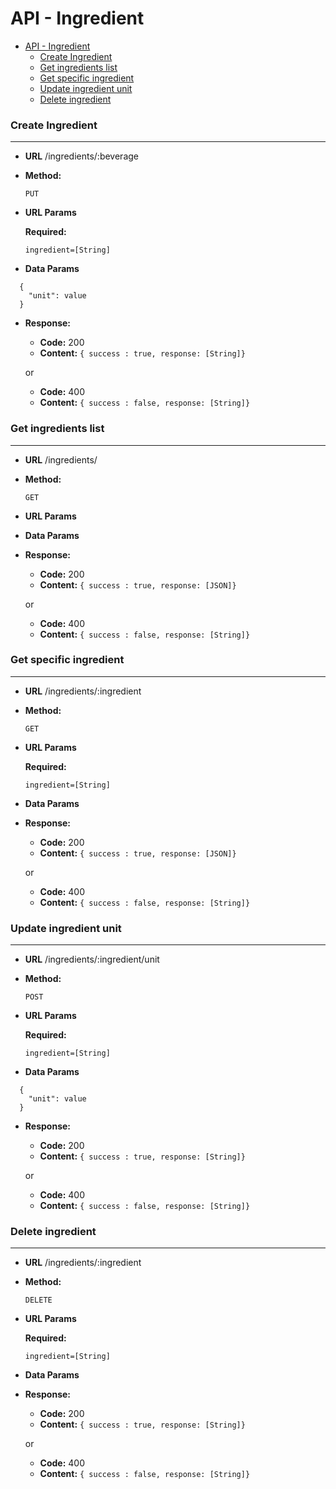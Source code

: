 # API - Ingredient


- [API - Ingredient](#api---ingredient)
    + [Create Ingredient](#create-ingredient)
    + [Get ingredients list](#get-ingredients-list)
    + [Get specific ingredient](#get-specific-ingredient)
    + [Update ingredient unit](#update-ingredient-unit)
    + [Delete ingredient](#delete-ingredient)


### Create Ingredient
----
* **URL**
/ingredients/:beverage

* **Method:**
  
  `PUT`
  
*  **URL Params**

   **Required:**
 
   `ingredient=[String]`

* **Data Params**
```
  {
  	"unit": value
  }
```
  

* **Response:**
	* **Code:** 200
	* **Content:** 
	`{ success : true, response: [String]}`
	
	or
	
	* **Code:** 400
	* **Content:** 
	`{ success : false, response: [String]}`


### Get ingredients list
----
* **URL**
/ingredients/

* **Method:**
  
  `GET`
  
*  **URL Params**

* **Data Params**

* **Response:**
	* **Code:** 200
	* **Content:** 
	`{ success : true, response: [JSON]}`
	
	or
	
	* **Code:** 400
	* **Content:** 
	`{ success : false, response: [String]}`


### Get specific ingredient
----
* **URL**
/ingredients/:ingredient

* **Method:**
  
  `GET`
  
*  **URL Params**

   **Required:**
 
   `ingredient=[String]`

* **Data Params**
  

* **Response:**
	* **Code:** 200
	* **Content:** 
	`{ success : true, response: [JSON]}`
	
	or
	
	* **Code:** 400
	* **Content:** 
	`{ success : false, response: [String]}`

### Update ingredient unit
----
* **URL**
/ingredients/:ingredient/unit

* **Method:**
  
  `POST`
  
*  **URL Params**

   **Required:**
 
   `ingredient=[String]`

* **Data Params**
```
  {
  	"unit": value
  }
```
* **Response:**
	* **Code:** 200
	* **Content:** 
	`{ success : true, response: [String]}`
	
	or
	
	* **Code:** 400
	* **Content:** 
	`{ success : false, response: [String]}`

### Delete ingredient
----
* **URL**
/ingredients/:ingredient

* **Method:**
  
  `DELETE`
  
*  **URL Params**

   **Required:**
 
   `ingredient=[String]`

* **Data Params**

* **Response:**
	* **Code:** 200
	* **Content:** 
	`{ success : true, response: [String]}`
	
	or
	
	* **Code:** 400
	* **Content:** 
	`{ success : false, response: [String]}`
